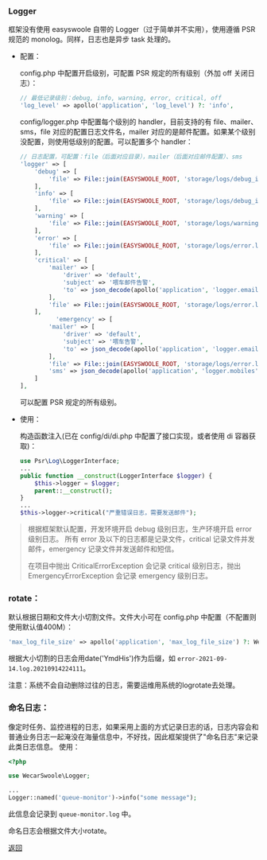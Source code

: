 ### Logger

框架没有使用 easyswoole 自带的 Logger（过于简单并不实用），使用遵循 PSR 规范的 monolog。同样，日志也是异步 task 处理的。

- 配置：

  config.php 中配置开启级别，可配置 PSR 规定的所有级别（外加 off 关闭日志）：

  ```php
  // 最低记录级别：debug, info, warning, error, critical, off
  'log_level' => apollo('application', 'log_level') ?: 'info',
  ```

  config/logger.php 中配置每个级别的 handler，目前支持的有 file、mailer、sms，file 对应的配置日志文件名，mailer 对应的是邮件配置。如果某个级别没配置，则使用低级别的配置。可以配置多个 handler：

  ```php
  // 日志配置，可配置：file（后面对应目录），mailer（后面对应邮件配置）、sms
  'logger' => [
      'debug' => [
          'file' => File::join(EASYSWOOLE_ROOT, 'storage/logs/debug_info.log'),
      ],
      'info' => [
          'file' => File::join(EASYSWOOLE_ROOT, 'storage/logs/debug_info.log'),
      ],
      'warning' => [
          'file' => File::join(EASYSWOOLE_ROOT, 'storage/logs/warning.log'),
      ],
      'error' => [
          'file' => File::join(EASYSWOOLE_ROOT, 'storage/logs/error.log'),
      ],
      'critical' => [
          'mailer' => [
              'driver' => 'default',
              'subject' => '喂车邮件告警',
              'to' => json_decode(apollo('application', 'logger.emails'), true) ?: []
          ],
          'file' => File::join(EASYSWOOLE_ROOT, 'storage/logs/error.log'),
      ],
    	    'emergency' => [
          'mailer' => [
              'driver' => 'default',
              'subject' => '喂车告警',
              'to' => json_decode(apollo('application', 'logger.emails'), true) ?: []
          ],
          'file' => File::join(EASYSWOOLE_ROOT, 'storage/logs/error.log'),
          'sms' => json_decode(apollo('application', 'logger.mobiles'), true) ?: []
      ]
  ],
  ```
  
  可以配置 PSR 规定的所有级别。
  
- 使用：

  构造函数注入(已在 config/di/di.php 中配置了接口实现，或者使用 di 容器获取)：

  ```php
  use Psr\Log\LoggerInterface;
  ...
  public function __construct(LoggerInterface $logger) {
      $this->logger = $logger;
      parent::__construct();
  }
  ...
  $this->logger->critical("严重错误日志，需要发送邮件");
  ```

> 根据框架默认配置，开发环境开启 debug 级别日志，生产环境开启 error 级别日志。
> 所有 error 及以下的日志都是记录文件，critical 记录文件并发邮件，emergency 记录文件并发送邮件和短信。
>
> 在项目中抛出 CriticalErrorException 会记录 critical 级别日志，抛出 EmergencyErrorException 会记录 emergency 级别日志。

### rotate：
默认根据日期和文件大小切割文件。文件大小可在 config.php 中配置（不配置则使用默认值400M）：
```php
'max_log_file_size' => apollo('application', 'max_log_file_size') ?: WecarFileHandler::DEFAULT_FILE_SIZE,
```

根据大小切割的日志会用date('YmdHis')作为后缀，如 `error-2021-09-14.log.20210914224111`。

注意：系统不会自动删除过往的日志，需要运维用系统的logrotate去处理。

### 命名日志：
像定时任务、监控进程的日志，如果采用上面的方式记录日志的话，日志内容会和普通业务日志一起淹没在海量信息中，不好找，因此框架提供了"命名日志"来记录此类日志信息。
使用：
```php
<?php

use WecarSwoole\Logger;

...
Logger::named('queue-monitor')->info("some message");
```
此信息会记录到 `queue-monitor.log` 中。

命名日志会根据文件大小rotate。

[返回](../README.md)
